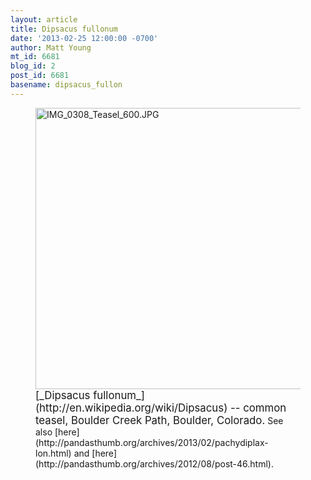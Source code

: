 ```yaml
---
layout: article
title: Dipsacus fullonum
date: '2013-02-25 12:00:00 -0700'
author: Matt Young
mt_id: 6681
blog_id: 2
post_id: 6681
basename: dipsacus_fullon
---
```

<figure>
<img src="http://pandasthumb.org/IMG_0308_Teasel_600.JPG" alt="IMG_0308_Teasel_600.JPG" width="600" height="450" />
<figcaption markdown="span">
<big>[_Dipsacus fullonum_](http://en.wikipedia.org/wiki/Dipsacus) -- common teasel, Boulder Creek Path, Boulder, Colorado.</big>  See also [here](http://pandasthumb.org/archives/2013/02/pachydiplax-lon.html) and [here](http://pandasthumb.org/archives/2012/08/post-46.html).

</figcaption>
</figure>
